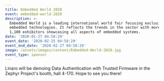 ```yaml
---
title: Embedded World 2020
event: embedded-world-2020
description: >-
  Embedded World is a leading international world fair focusing exclusively on
  embedded technologies. It reflects the trends in the sector with more than
  1,100 exhibitors showcasing all aspects of embedded systems. 
date: '2020-01-27 04:58:29'
event_date: '2020-02-25 04:58:29'
event_end_date: '2020-02-27 04:58:29'
image: /assets/images/content/Embedded-World-2020.jpg
event_type: sponsor
---
```

Linaro will be demoing Data Authentication with Trusted Firmware in the Zephyr Project's booth, hall 4-170. Hope to see you there!
